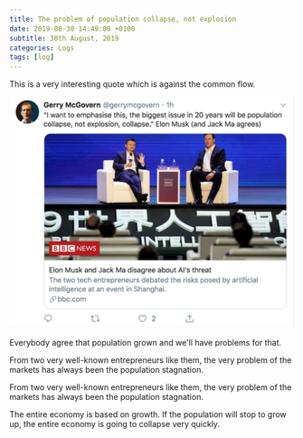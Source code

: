 ```yaml
---
title: The problem of population collapse, not explosion
date: 2019-08-30 14:49:00 +0100
subtitle: 30th August, 2019
categories: Logs
tags: [log]
---
```



This is a very interesting quote which is against the common flow.

![](../assets/log/n609_screen-shot-2019-08-30-at-18.42.45.png)

Everybody agree that population grown and we'll have problems for that.

From two very well-known entrepreneurs like them, the very problem of the markets has always been the population stagnation.

From two very well-known entrepreneurs like them, the very problem of the markets has always been the population stagnation.

The entire economy is based on growth. If the population will stop to grow up, the entire economy is going to collapse very quickly.